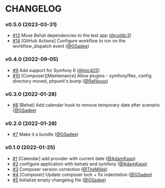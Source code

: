 # CHANGELOG

### v0.5.0 (2023-03-31)

- [#13](https://github.com/Sylius/Calendar/issues/13) Move Behat dependencies to the test app ([@coldic3](https://github.com/coldic3))
- [#14](https://github.com/Sylius/Calendar/issues/14) [GitHub Actions] Configure workflow to run on the workflow_dispatch event ([@GSadee](https://github.com/GSadee))

### v0.4.0 (2022-09-05)

- [#9](https://github.com/Sylius/Calendar/issues/9) Add support for Symfony 6 ([@loic425](https://github.com/loic425))
- [#10](https://github.com/Sylius/Calendar/issues/10) [Composer][Maintenance] Allow plugins - symfony/flex, config directory moved, phpunit's bump ([@Rafikooo](https://github.com/Rafikooo))

### v0.3.0 (2022-01-28)

- [#8](https://github.com/Sylius/Calendar/issues/8) [Behat] Add calendar hook to remove temporary date after scenario ([@GSadee](https://github.com/GSadee))

### v0.2.0 (2022-01-28)

- [#7](https://github.com/Sylius/Calendar/issues/7) Make it a bundle ([@GSadee](https://github.com/GSadee))

### v0.1.0 (2022-01-25)

- [#1](https://github.com/Sylius/Calendar/issues/1) [Calendar] add provider with current date ([@AdamKasp](https://github.com/AdamKasp))
- [#2](https://github.com/Sylius/Calendar/issues/2) configure application with behats and symfony ([@AdamKasp](https://github.com/AdamKasp))
- [#3](https://github.com/Sylius/Calendar/issues/3) Composer version correction ([@TheMilek](https://github.com/TheMilek))
- [#4](https://github.com/Sylius/Calendar/issues/4) [Composer] Update composer lock + fix indentation ([@GSadee](https://github.com/GSadee))
- [#5](https://github.com/Sylius/Calendar/issues/5) Initialize empty changelog file ([@GSadee](https://github.com/GSadee))
